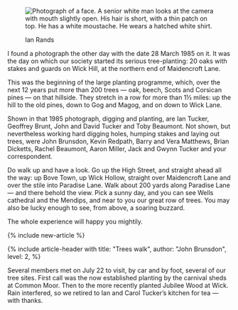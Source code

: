 <figure>
<img src="../rands-mug.jpg" alt="Photograph of a face. A senior white man looks at the camera with mouth slightly open. His hair is short, with a thin patch on top. He has a white moustache. He wears a hatched white shirt.">
<figcaption>

Ian Rands

</figcaption>
</figure>

I found a photograph the other day with the date 28 March 1985 on it. It
was the day on which our society started its serious tree-planting: 20
oaks with stakes and guards on Wick Hill, at the northern end of
Maidencroft Lane.

This was the beginning of the large planting programme, which, over the
next 12 years put more than 200 trees — oak, beech, Scots and Corsican
pines — on that hillside. They stretch in a row for more than 1½ miles:
up the hill to the old pines, down to Gog and Magog, and on down to Wick
Lane.

Shown in that 1985 photograph, digging and planting, are Ian Tucker,
Geoffrey Brunt, John and David Tucker and Toby Beaumont. Not shown, but
nevertheless working hard digging holes, humping stakes and laying out
trees, were John Brunsdon, Kevin Redpath, Barry and Vera Matthews, Brian
Dicketts, Rachel Beaumont, Aaron Miller, Jack and Gwynn Tucker and your
correspondent.

Do walk up and have a look. Go up the High Street, and straight ahead
all the way: up Bove Town, up Wick Hollow, straight over Maidencroft
Lane and over the stile into Paradise Lane. Walk about 200 yards along
Paradise Lane — and there behold the view. Pick a sunny day, and you can
see Wells cathedral and the Mendips, and near to you our great row of
trees. You may also be lucky enough to see, from above, a soaring
buzzard.

The whole experience will happy you mightily.

{% include new-article %}

{% include article-header with
	title: "Trees walk",
	author: "John Brunsdon",
	level: 2,
%}

Several members met on July 22 to visit, by car and by foot, several of
our tree sites. First call was the now established planting by the
carnival sheds at Common Moor. Then to the more recently planted Jubilee
Wood at Wick. Rain interfered, so we retired to Ian and Carol Tucker’s
kitchen for tea — with thanks.
